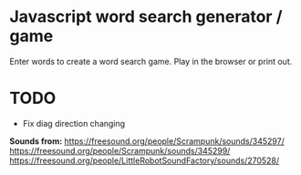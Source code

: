# Javascript word search generator / game

Enter words to create a word search game. Play in the browser or print out.

# TODO

- Fix diag direction changing

**Sounds from:**
https://freesound.org/people/Scrampunk/sounds/345297/
https://freesound.org/people/Scrampunk/sounds/345299/
https://freesound.org/people/LittleRobotSoundFactory/sounds/270528/
